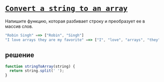 # [`Convert a string to an array`](../../index.md)

Напишите функцию, которая разбивает строку и преобразует ее в массив слов.

```js
"Robin Singh" ==> ["Robin", "Singh"]
"I love arrays they are my favorite" ==> ["I", "love", "arrays", "they", "are", "my", "favorite"]
```

## решение

```js
function stringToArray(string) {
  return string.split(' ');
}
```
